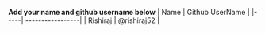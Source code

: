 **Add your name and github username below**
| Name | Github UserName |
|-----| -----------------|
| Rishiraj | @rishiraj52 |
